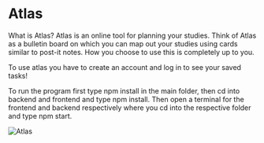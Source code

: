 # Atlas

What is Atlas?
Atlas is an online tool for planning your studies. Think of Atlas as a bulletin board on which you can map out your studies using cards similar to post-it notes. How you choose to use this is completely up to you.

To use atlas you have to create an account and log in to see your saved tasks!

To run the program first type npm install in the main folder, then cd into backend and frontend and type npm install. Then open a terminal for the frontend and backend respectively where you cd into the respective folder and type npm start.


![Atlas](https://user-images.githubusercontent.com/61314454/174893049-c9b131a2-c6a4-45b2-a10b-381005221ae2.gif)
